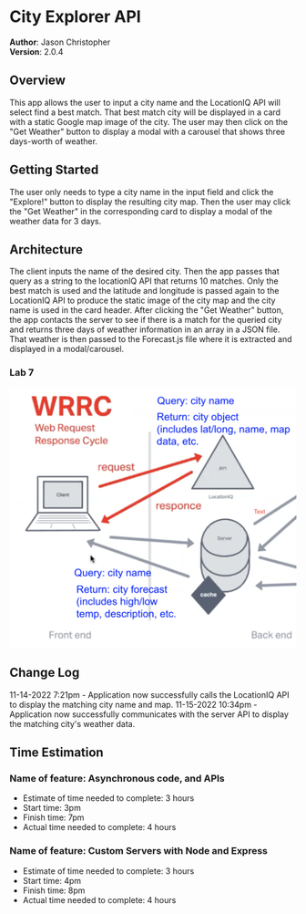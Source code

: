 # City Explorer API

**Author**: Jason Christopher  
**Version**: 2.0.4

## Overview

This app allows the user to input a city name and the LocationIQ API will select find a best match. That best match city will be displayed in a card with a static Google map image of the city. The user may then click on the "Get Weather" button to display a modal with a carousel that shows three days-worth of weather.

## Getting Started

The user only needs to type a city name in the input field and click the "Explore!" button to display the resulting city map. Then the user may click the "Get Weather" in the corresponding card to display a modal of the weather data for 3 days.

## Architecture

The client inputs the name of the desired city. Then the app passes that query as a string to the locationIQ API that returns 10 matches. Only the best match is used and the latitude and longitude is passed again to the LocationIQ API to produce the static image of the city map and the city name is used in the card header. After clicking the "Get Weather" button, the app contacts the server to see if there is a match for the queried city and returns three days of weather information in an array in a JSON file. That weather is then passed to the Forecast.js file where it is extracted and displayed in a modal/carousel.

### Lab 7

![WRRC](./images/WRRC-Lab7.png)

## Change Log

11-14-2022 7:21pm - Application now successfully calls the LocationIQ API to display the matching city name and map.
11-15-2022 10:34pm - Application now successfully communicates with the server API to display the matching city's weather data.

## Time Estimation

### Name of feature: Asynchronous code, and APIs

* Estimate of time needed to complete: 3 hours
* Start time: 3pm
* Finish time: 7pm
* Actual time needed to complete: 4 hours

### Name of feature: Custom Servers with Node and Express

* Estimate of time needed to complete: 3 hours
* Start time: 4pm
* Finish time: 8pm
* Actual time needed to complete: 4 hours
